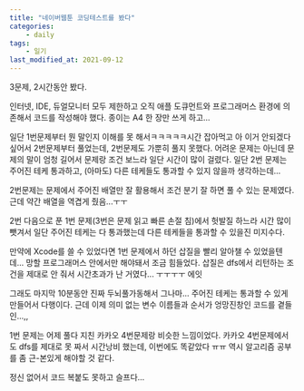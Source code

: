 ```yaml
---
title: "네이버웹툰 코딩테스트를 봤다"
categories:
    - daily
tags:
    - 일기
last_modified_at: 2021-09-12
---
```


3문제, 2시간동안 봤다.

인터넷, IDE, 듀얼모니터 모두 제한하고 오직 애플 도큐먼트와 프로그래머스 환경에 의존해서 코드를 작성해야 했다. 종이는 A4 한 장만 쓰게 하고...

일단 1번문제부터 뭔 말인지 이해를 못 해서ㅋㅋㅋㅋㅋ시간 잡아먹고 아 이거 안되겠다 싶어서 2번문제부터 풀었는데, 2번문제도 가뿐히 풀지 못했다. 어려운 문제는 아닌데 문제의 말이 엄청 길어서 문제랑 조건 보느라 일단 시간이 많이 걸렸다. 일단 2번 문제는 주어진 테케 통과하고, (아마도) 다른 테케들도 통과할 수 있지 않을까 생각하는데...

2번문제는 문제에서 주어진 배열만 잘 활용해서 조건 분기 잘 하면 풀 수 있는 문제였다. 근데 약간 배열을 역겹게 줬음...ㅜㅜ

2번 다음으로 푼 1번 문제(3번은 문제 읽고 빠른 손절 침)에서 헛발질 하느라 시간 많이 뺏겨서 일단 주어진 테케는 다 통과했는데 다른 테케들을 통과할 수 있을진 미지수다.

만약에 Xcode를 쓸 수 있었다면 1번 문제에서 하던 삽질을 빨리 알아챌 수 있었을텐데... 망할 프로그래머스 안에서만 해야돼서 조금 힘들었다. 삽질은 dfs에서 리턴하는 조건을 제대로 안 줘서 시간초과가 난 거였다... ㅜㅜㅜㅜ 에잇

그래도 마지막 10분동안 진짜 두뇌풀가동해서 그나마... 주어진 테케는 통과할 수 있게 만들어서 다행이다. 근데 이제 의미 없는 변수 이름들과 순서가 엉망진창인 코드를 곁들인...,,

1번 문제는 어제 풀다 지친 카카오 4번문제랑 비슷한 느낌이었다. 카카오 4번문제에서도 dfs를 제대로 못 짜서 시간낭비 했는데, 이번에도 똑같았다 ㅠㅠ 역시 알고리즘 공부를 좀 근-본있게 해야할 것 같다.

정신 없어서 코드 복붙도 못하고 슬프다...